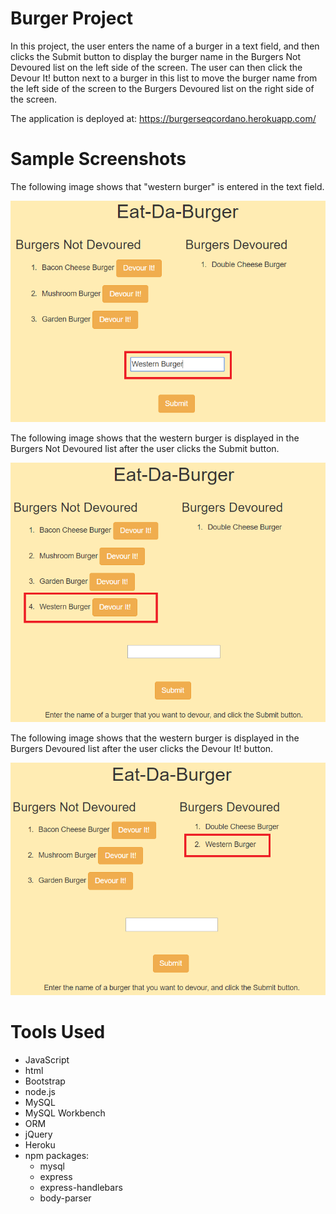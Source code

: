 # Burger Project

In this project, the user enters the name of a burger in a text field, and then clicks the Submit button to display the burger name in the Burgers Not Devoured list on the left side of the screen. The user can then click the Devour It! button next to a burger in this list to move the burger name from the left side of the screen to the Burgers Devoured list on the right side of the screen.

The application is deployed at: https://burgerseqcordano.herokuapp.com/

# Sample Screenshots

The following image shows that "western burger" is entered in the text field.  

![Enter_Burger image](public/assets/images/enterBurger.png)

The following image shows that the western burger is displayed in the Burgers Not Devoured list after the user clicks the Submit button.

![After_Submit image](public/assets/images/afterSubmit.png)

The following image shows that the western burger is displayed in the Burgers Devoured list after the user clicks the Devour It! button.

![After_Devour_It image](public/assets/images/afterDevourIt.png)

# Tools Used

- JavaScript
- html
- Bootstrap
- node.js
- MySQL
- MySQL Workbench
- ORM
- jQuery
- Heroku
- npm packages:
	- mysql
	- express
	- express-handlebars
	- body-parser   
